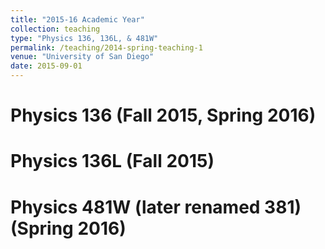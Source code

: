 ```yaml
---
title: "2015-16 Academic Year"
collection: teaching
type: "Physics 136, 136L, & 481W"
permalink: /teaching/2014-spring-teaching-1
venue: "University of San Diego"
date: 2015-09-01
---
```



Physics 136 (Fall 2015, Spring 2016)
======

Physics 136L (Fall 2015)
======

Physics 481W (later renamed 381) (Spring 2016)
======